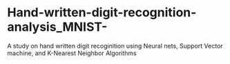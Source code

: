 # Hand-written-digit-recognition-analysis_MNIST-
A study on hand written digit recoginition using Neural nets, Support Vector machine, and K-Nearest Neighbor Algorithms 
